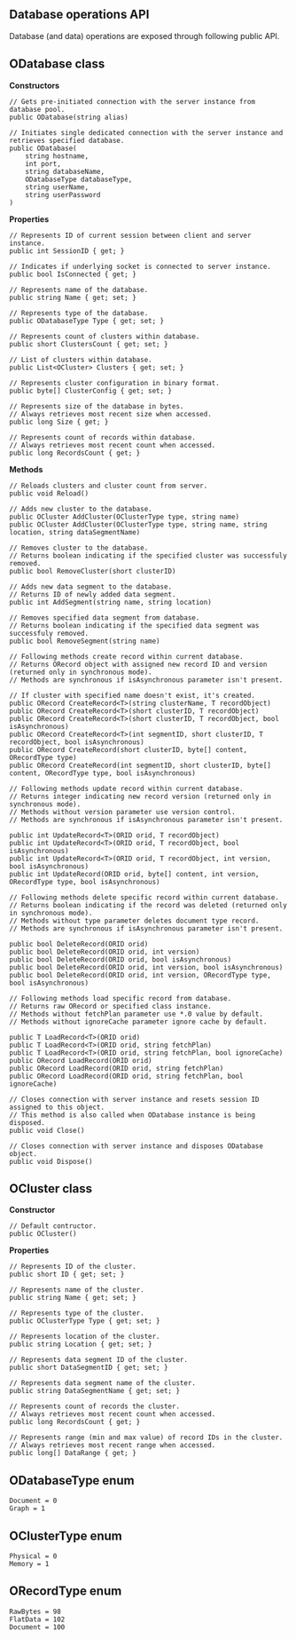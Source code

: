 Database operations API
---

Database (and data) operations are exposed through following public API.

ODatabase class
---

**Constructors**

    // Gets pre-initiated connection with the server instance from database pool.
    public ODatabase(string alias)

    // Initiates single dedicated connection with the server instance and retrieves specified database.
    public ODatabase(
        string hostname, 
        int port, 
        string databaseName, 
        ODatabaseType databaseType, 
        string userName, 
        string userPassword
    )

**Properties**

    // Represents ID of current session between client and server instance.
    public int SessionID { get; }

    // Indicates if underlying socket is connected to server instance.
    public bool IsConnected { get; }
    
    // Represents name of the database.
    public string Name { get; set; }
    
    // Represents type of the database.
    public ODatabaseType Type { get; set; }
    
    // Represents count of clusters within database.
    public short ClustersCount { get; set; }
    
    // List of clusters within database.
    public List<OCluster> Clusters { get; set; }
    
    // Represents cluster configuration in binary format.
    public byte[] ClusterConfig { get; set; }
    
    // Represents size of the database in bytes.
    // Always retrieves most recent size when accessed.
    public long Size { get; }
    
    // Represents count of records within database.
    // Always retrieves most recent count when accessed.
    public long RecordsCount { get; }
    
**Methods**

    // Reloads clusters and cluster count from server.
    public void Reload()
    
    // Adds new cluster to the database.
    public OCluster AddCluster(OClusterType type, string name)
    public OCluster AddCluster(OClusterType type, string name, string location, string dataSegmentName)

    // Removes cluster to the database. 
    // Returns boolean indicating if the specified cluster was successfuly removed.
    public bool RemoveCluster(short clusterID)

    // Adds new data segment to the database.
    // Returns ID of newly added data segment.
    public int AddSegment(string name, string location)
    
    // Removes specified data segment from database.
    // Returns boolean indicating if the specified data segment was successfuly removed.
    public bool RemoveSegment(string name)
    
    // Following methods create record within current database.
    // Returns ORecord object with assigned new record ID and version (returned only in synchronous mode). 
    // Methods are synchronous if isAsynchronous parameter isn't present.
    
    // If cluster with specified name doesn't exist, it's created.
    public ORecord CreateRecord<T>(string clusterName, T recordObject)
    public ORecord CreateRecord<T>(short clusterID, T recordObject)
    public ORecord CreateRecord<T>(short clusterID, T recordObject, bool isAsynchronous)
    public ORecord CreateRecord<T>(int segmentID, short clusterID, T recordObject, bool isAsynchronous)
    public ORecord CreateRecord(short clusterID, byte[] content, ORecordType type)
    public ORecord CreateRecord(int segmentID, short clusterID, byte[] content, ORecordType type, bool isAsynchronous)
    
    // Following methods update record within current database.
    // Returns integer indicating new record version (returned only in synchronous mode).
    // Methods without version parameter use version control.
    // Methods are synchronous if isAsynchronous parameter isn't present.
    
    public int UpdateRecord<T>(ORID orid, T recordObject)
    public int UpdateRecord<T>(ORID orid, T recordObject, bool isAsynchronous)
    public int UpdateRecord<T>(ORID orid, T recordObject, int version, bool isAsynchronous)
    public int UpdateRecord(ORID orid, byte[] content, int version, ORecordType type, bool isAsynchronous)
    
    // Following methods delete specific record within current database.
    // Returns boolean indicating if the record was deleted (returned only in synchronous mode).
    // Methods without type parameter deletes document type record.
    // Methods are synchronous if isAsynchronous parameter isn't present.
     
    public bool DeleteRecord(ORID orid)
    public bool DeleteRecord(ORID orid, int version)
    public bool DeleteRecord(ORID orid, bool isAsynchronous)
    public bool DeleteRecord(ORID orid, int version, bool isAsynchronous)
    public bool DeleteRecord(ORID orid, int version, ORecordType type, bool isAsynchronous)
    
    // Following methods load specific record from database.
    // Returns raw ORecord or specified class instance.
    // Methods without fetchPlan parameter use *.0 value by default.
    // Methods without ignoreCache parameter ignore cache by default.
    
    public T LoadRecord<T>(ORID orid)
    public T LoadRecord<T>(ORID orid, string fetchPlan)
    public T LoadRecord<T>(ORID orid, string fetchPlan, bool ignoreCache)
    public ORecord LoadRecord(ORID orid)
    public ORecord LoadRecord(ORID orid, string fetchPlan)
    public ORecord LoadRecord(ORID orid, string fetchPlan, bool ignoreCache)
    
    // Closes connection with server instance and resets session ID assigned to this object. 
    // This method is also called when ODatabase instance is being disposed.
    public void Close()

    // Closes connection with server instance and disposes ODatabase object.
    public void Dispose()

OCluster class
---

**Constructor**

    // Default contructor.
    public OCluster()

**Properties**

    // Represents ID of the cluster.
    public short ID { get; set; }
    
    // Represents name of the cluster.
    public string Name { get; set; }
    
    // Represents type of the cluster.
    public OClusterType Type { get; set; }
    
    // Represents location of the cluster.
    public string Location { get; set; }
    
    // Represents data segment ID of the cluster.
    public short DataSegmentID { get; set; }
    
    // Represents data segment name of the cluster.
    public string DataSegmentName { get; set; }

    // Represents count of records the cluster.
    // Always retrieves most recent count when accessed.
    public long RecordsCount { get; }
    
    // Represents range (min and max value) of record IDs in the cluster.
    // Always retrieves most recent range when accessed.
    public long[] DataRange { get; }

ODatabaseType enum
---

    Document = 0
    Graph = 1
    
OClusterType enum
---

    Physical = 0
    Memory = 1
    
ORecordType enum
---

    RawBytes = 98
    FlatData = 102
    Document = 100